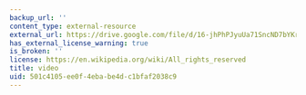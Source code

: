 ```yaml
---
backup_url: ''
content_type: external-resource
external_url: https://drive.google.com/file/d/16-jhPhPJyuUa71SncND7bYKrja3zgBv9/view?usp=share_link
has_external_license_warning: true
is_broken: ''
license: https://en.wikipedia.org/wiki/All_rights_reserved
title: video
uid: 501c4105-ee0f-4eba-be4d-c1bfaf2038c9
---
```

